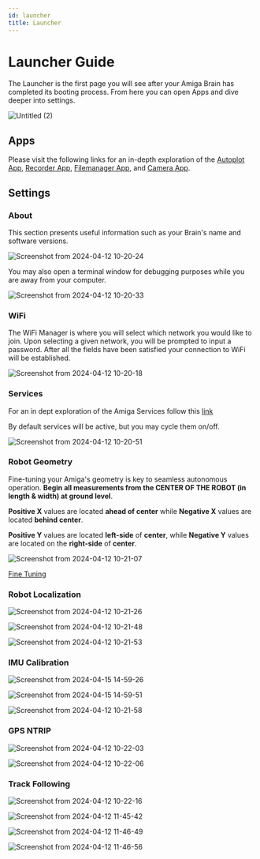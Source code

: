 ```yaml
---
id: launcher
title: Launcher
---
```


# Launcher Guide

The Launcher is the first page you will see after
your Amiga Brain has completed its booting process.
From here you can open Apps and dive deeper into settings.

![Untitled (2)](https://github.com/farm-ng/amiga-dev-kit/assets/133177230/2acb4ab3-aa5b-4ce8-a2cb-fca627651ac3)

## Apps

Please visit the following links for an in-depth
exploration of the [Autoplot App](/docs/apps/autoplot_app),
[Recorder App](/docs/apps/recorder_app),
[Filemanager App](/docs/apps/file_manager_app),
and [Camera App](/docs/apps/camera_app).

## Settings

### About

This section presents useful information such as your Brain's name and software versions.

![Screenshot from 2024-04-12 10-20-24](https://github.com/farm-ng/amiga-dev-kit/assets/133177230/0e6892b3-4b99-4f29-8705-cc7ce6cdcd82)

You may also open a terminal window for debugging
 purposes while you are away from your computer.

![Screenshot from 2024-04-12 10-20-33](https://github.com/farm-ng/amiga-dev-kit/assets/133177230/64258d28-4d9d-4cb7-b0a4-fa7ff6def6b2)

### WiFi

The WiFi Manager is where you will select which network you would like to join.
Upon selecting a given network, you will be prompted to input a password.
After all the fields have been satisfied your connection to WiFi will be established.

![Screenshot from 2024-04-12 10-20-18](https://github.com/farm-ng/amiga-dev-kit/assets/133177230/4eab6af0-fb5f-46f8-aa96-9b974acce051)

### Services

For an in dept exploration of the Amiga Services follow this [link](/docs/concepts/canbus_service/)

By default services will be active, but you may cycle them on/off.

![Screenshot from 2024-04-12 10-20-51](https://github.com/farm-ng/amiga-dev-kit/assets/133177230/29c91c44-1cbb-4877-8832-ed2aee178f90)

### Robot Geometry

Fine-tuning your Amiga's geometry is key to seamless autonomous operation.
**Begin all measurements from the CENTER OF THE ROBOT (in length & width) at ground level**.

**Positive X** values are located **ahead of center** while
**Negative X** values are located **behind center**.

**Positive Y** values are located **left-side** of **center**,
while **Negative Y** values are located on the **right-side** of **center**.

![Screenshot from 2024-04-12 10-21-07](https://github.com/farm-ng/amiga-dev-kit/assets/133177230/bd5b899e-fd39-4e6e-b098-72a19996e1bc)

[Fine Tuning](/docs/apps/filter_app/#fine-tuning-settings)

### Robot Localization

![Screenshot from 2024-04-12 10-21-26](https://github.com/farm-ng/amiga-dev-kit/assets/133177230/713f725f-6707-4880-afda-f84fa178ff9f)

![Screenshot from 2024-04-12 10-21-48](https://github.com/farm-ng/amiga-dev-kit/assets/133177230/42b2b0b6-bd4a-43a6-80bf-1c6fa4532de9)

![Screenshot from 2024-04-12 10-21-53](https://github.com/farm-ng/amiga-dev-kit/assets/133177230/be8c4b55-6648-4cae-b5fc-2c50ef8d216d)

### IMU Calibration


![Screenshot from 2024-04-15 14-59-26](https://github.com/farm-ng/amiga-dev-kit/assets/133177230/e3c2d168-c360-4952-8f4c-3c193fc7bd91)

![Screenshot from 2024-04-15 14-59-51](https://github.com/farm-ng/amiga-dev-kit/assets/133177230/9f925384-2ee1-4df7-a911-d12a4bff73cb)

![Screenshot from 2024-04-12 10-21-58](https://github.com/farm-ng/amiga-dev-kit/assets/133177230/14d89b5f-dd5d-4ae0-896e-107f24079b8e)




### GPS NTRIP

![Screenshot from 2024-04-12 10-22-03](https://github.com/farm-ng/amiga-dev-kit/assets/133177230/13b02284-19de-47fe-954e-c673dc4be9f4)

![Screenshot from 2024-04-12 10-22-06](https://github.com/farm-ng/amiga-dev-kit/assets/133177230/8cdf06a9-2a08-42a8-9ab7-ba734373680b)

### Track Following

![Screenshot from 2024-04-12 10-22-16](https://github.com/farm-ng/amiga-dev-kit/assets/133177230/4b76aa4e-0c7a-472d-9adb-5bf138a590f8)

![Screenshot from 2024-04-12 11-45-42](https://github.com/farm-ng/amiga-dev-kit/assets/133177230/c6d4653f-35b4-452b-98f1-613c4564b1f3)

![Screenshot from 2024-04-12 11-46-49](https://github.com/farm-ng/amiga-dev-kit/assets/133177230/a1c30075-4e0f-4e77-839c-fcb4873b03fe)

![Screenshot from 2024-04-12 11-46-56](https://github.com/farm-ng/amiga-dev-kit/assets/133177230/3b5f3779-5090-4ea5-aaf4-d321b1779c83)
